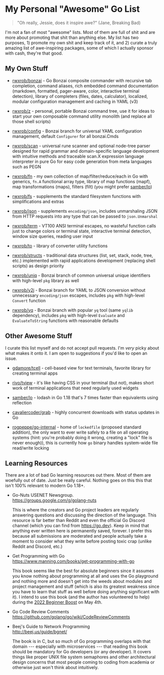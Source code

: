 # My Personal "Awesome" Go List

> "Oh really, Jessie, does it inspire awe?" (Jane, Breaking Bad)

I'm not a fan of most "awesome" lists. Most of them are full of shit and
are more about promoting that shit than anything else. My list has two
purposes, 1) promote my own shit and keep track of it, and 2)
curate a truly amazing list of awe-inspiring packages, some of which
I actually sponsor with cash, they're that good.

## My Own Stuff

* [rwxrob/bonzai](https://github.com/rwxrob/bonzai) - Go Bonzai composite
  commander with recursive tab completion, command aliases, rich embedded
  command documentation (markdown, formatted, pager-aware, color, interactive
  terminal detection), library of completers (files, dates, calculator),
  localized, modular configuration management and caching in YAML (v3)

* [rwxrob/z](https://github.com/rwxrob/z) - personal, portable Bonzai
  command tree, use it for ideas to start your own composable command
  utility monolith (and replace all those shell scripts)

* [rwxrob/config](https://github.com/rwxrob/config) - Bonzai branch for
  universal YAML configuration management, default `Configurer` for all
  bonzai.Cmds

* [rwxrob/scan](https://github.com/rwxrob/scan) - universal rune scanner
  and optional node-tree parser designed for rapid grammar and
  domain-specific language development with intuitive methods and
  traceable scan.X expression language interpreter in pure Go for easy
  code generation from meta languages such as PEGN

* [rwxrob/fn](https://github.com/rwxrob/fn) - my own collection of
  map/filter/reduce/each in Go with generics, `fn.A` functional array
  type, library of map functions (mapf), map transformations (maps),
  filters (filt) (you might prefer [samber/lo](https://github.com/samber/lo))

* [rwxrob/fs](https://github.com/rwxrob/fs) - supplements the
  standard filesystem functions with simplifications and extras

* [rwxrob/json](https://github.com/rwxrob/json) - supplements
  `encoding/json`, includes unmarshaling JSON from HTTP requests into
  any type that can be passed to `json.Unmarshal`

* [rwxrob/term](https://github.com/rwxrob/term) - VT100 ANSI terminal
  escapes, no wasteful function calls just to change colors or terminal
  state, interactive terminal detection, window size queries, reading
  user input

* [rwxrob/to](https://github.com/rwxrob/to) - library of converter
  utility functions

* [rwxrob/structs](https://github.com/rwxrob/structs) - traditional data
  structures (list, set, stack, node, tree, etc.) implemented with rapid
  applications development (replacing shell scripts) as design priority

* [rwxrob/uniq](https://github.com/rwxrob/uniq) - Bonzai branch of
  common universal unique identifiers with high-level `pkg` library as
  well

* [rwxrob/y2j](https://github.com/rwxrob/y2j) - Bonzai branch for YAML
  to JSON conversion without unnecessary `encoding/json` escapes,
  includes `pkg` with high-level `Convert` function

* [rwxrob/yq](https://github.com/rwxrob/yq) - Bonzai branch with popular
  `yq` tool (same `yqlib` dependency), includes `pkg` with high-level
  `Evaluate` and `EvaluateToString` functions with reasonable defaults

## Other Awesome Stuff

I curate this list myself and do not accept pull requests. I'm *very*
picky about what makes it onto it. I am open to suggestions if you'd
like to open an issue.

* [gdamore/tcell](https://github.com/gdamore/tcell) - cell-based view
  for text terminals, favorite library for creating terminal apps

* [rivo/tview](https://github.com/rivo/tview) - it's like having CSS in
  your terminal (but not), makes short work of terminal applications
  that need regularly used widgets

* [samber/lo](https://github.com/samber/lo) - lodash in Go 1.18 that's 7
  times faster than equivalents using reflection

* [cavaliercoder/grab](https://github.com/cavaliercoder/grab) - highly
  concurrent downloads with status updates in Go

* [rogpeppe/go-internal](https://github.com/rogpeppe/go-internal) - home
  of `lockedfile` (proposed standard addition), the only want to ever
  write safely to a file on all operating systems (hint: you're probably
  doing it wrong, creating a "lock" file is never enough)), this is
  currently how `go` binary handles system-wide file read/write locking

## Learning Resources

There are a lot of bad Go learning resources out there. Most of them
are woefully out of date. Just be really careful. Nothing goes on this
this that isn't 100% relevant to modern Go 1.18+.

* Go-Nuts USENET Newsgroup.  
  <https://groups.google.com/g/golang-nuts>

  This is where the creators and Go project leaders are regularly
  answering questions and discussing the direction of the language. This
  resource is far better than Reddit and even the official Go Discord
  channel (which you can find from <https://go.dev>). Keep in mind that
  anything ever written here is permanently saved, forever. I prefer
  this because all submissions are moderated and people actually take a
  moment to consider what they write before posting toxic crap (unlike
  Reddit and Discord, etc.)

* Get Programming with Go  
  <https://www.manning.com/books/get-programming-with-go>

  This book seems like the best for absolute beginners since it assumes
  you know nothing about programming at all and uses the Go playground
  and nothing more and doesn't get into the weeds about modules and
  project management and stuff (which is also its greatest weakness
  since you have to learn that stuff as well before doing anything
  significant with it). I intend to use this book (and the author has
  volunteered to help) during the [2022 Beginner
  Boost](https://github.com/rwxrob/boost) on May 4th.

* Go Code Review Comments  
  <https://github.com/golang/go/wiki/CodeReviewComments>

* Beej's Guide to Network Programming  
  http://beej.us/guide/bgnet/

  The book is in C, but so much of Go programming overlaps with that
  domain --- especially with microservices --- that reading this book
  should be mandatory for Go developers (or any developer). It covers
  things like proper UNIX file system semaphores and other architectural
  design concerns that most people coming to coding from academia or
  otherwise just won't think about intuitively.
